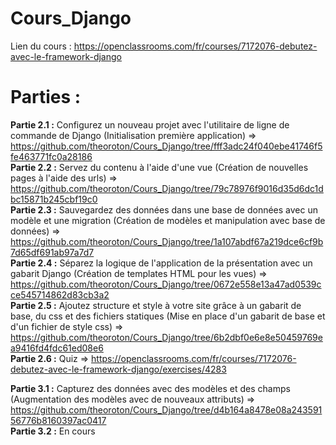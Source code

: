# Cours_Django

Lien du cours : https://openclassrooms.com/fr/courses/7172076-debutez-avec-le-framework-django

# Parties :

__Partie 2.1 :__ Configurez un nouveau projet avec l'utilitaire de ligne de commande de Django (Initialisation première application) => https://github.com/theoroton/Cours_Django/tree/fff3adc24f040ebe41746f5fe463771fc0a28186  
__Partie 2.2 :__ Servez du contenu à l'aide d'une vue (Création de nouvelles pages à l'aide des urls) => https://github.com/theoroton/Cours_Django/tree/79c78976f9016d35d6dc1dbc15871b245cbf19c0  
__Partie 2.3 :__ Sauvegardez des données dans une base de données avec un modèle et une migration (Création de modèles et manipulation avec base de données) => https://github.com/theoroton/Cours_Django/tree/1a107abdf67a219dce6cf9b7d65df691ab97a7d7  
__Partie 2.4 :__ Séparez la logique de l'application de la présentation avec un gabarit Django (Création de templates HTML pour les vues) => https://github.com/theoroton/Cours_Django/tree/0672e558e13a47ad0539cce545714862d83cb3a2  
__Partie 2.5 :__ Ajoutez structure et style à votre site grâce à un gabarit de base, du css et des fichiers statiques (Mise en place d'un gabarit de base et d'un fichier de style css) => https://github.com/theoroton/Cours_Django/tree/6b2dbf0e6e8e50459769ea9416fd4fdc61ed08e6  
__Partie 2.6 :__ Quiz => https://openclassrooms.com/fr/courses/7172076-debutez-avec-le-framework-django/exercises/4283  

__Partie 3.1 :__ Capturez des données avec des modèles et des champs (Augmentation des modèles avec de nouveaux attributs) => https://github.com/theoroton/Cours_Django/tree/d4b164a8478e08a24359156776b8160397ac0417  
__Partie 3.2 :__ En cours
